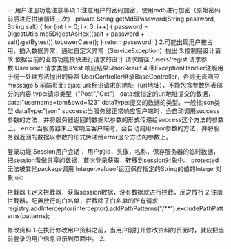 一.用户注册功能注意事项
1.注意用户的密码加密，使用md5进行加密（原始密码前后进行拼接循环三次）
private String getMd5Password(String password, String salt) {
    for (int i = 0; i < 3; i++) {
    password = DigestUtils.md5DigestAsHex((salt + password + salt).getBytes()).toLowerCase();
} return password;
}
2.可能出现用户被占用，插入数据异常，通过自定义异常（ServiceException）抛出
3.控制层设计请求
依据当前的业务功能模块进行请求的设计
请求路径:/users/regist
请求参数:User user
请求类型:Post
响应结果:JsonResult<void>
4.@ExceptionHandler注解用于统一处理方法抛出的异常
UserController继承BaseController，否则无法响应message
5.前端页面:
ajax:
url:标识请求的地址（url地址），不能包含参数列表部分的内容
type:请求类型（"Post","Get"）
data:像指定的url地址提交的数据，data:"username=tom&pwd=123"
dataType:提交的数据的类型。一般指json类型  dataType:"json"
success:当服务器正常响应客户端时，会自动调用success参数的方法，并将服务器返回的数据以参数的形式传递给success这个方法的参数上。
error:当服务器未正常响应客户端时，会自动调用error参数的方法，并将服务器返回的数据以参数的形式传递给error这个方法的参数上。

登录功能
Session用户会话： 用户的id，头像，名称，保存服务器的临时数据，把session看做共享的数据，首次登录获取，转移到session对象中。
protected 无法被其他package调用 
Integer.valueof返回保存指定的String的值的Integer对象:uid

拦截器
1.定义拦截器，获取session数据，没有数据就进行拦截，反之放行
2.注册拦截器，配置放行的白名单，拦截除了白名单的所有请求 
registry.addInterceptor(interceptor).addPathPatterns("/**").excludePathPatterns(patterns);

修改资料
1.在执行修改用户资料之前，当用户刚打开修改资料的页面时，就应把当前登录的用户信息显示到页面中。
2.